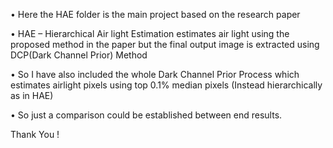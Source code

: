 •	Here the HAE folder is the main project based on the research paper


•	HAE – Hierarchical Air light Estimation estimates air light using the proposed method in the paper but the final output image is extracted using DCP(Dark Channel Prior) Method


•	So I have also included the whole Dark Channel Prior Process which estimates airlight pixels using top 0.1% median pixels (Instead hierarchically as in HAE)


•	So just a comparison could be established between end results.



Thank You !

